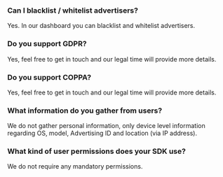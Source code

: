 ### **Can I blacklist / whitelist advertisers?**
Yes. In our dashboard you can blacklist and whitelist advertisers.

### **Do you support GDPR?**
Yes, feel free to get in touch and our legal time will provide more details.

### **Do you support COPPA?**
Yes, feel free to get in touch and our legal time will provide more details.

### **What information do you gather from users?**
We do not gather personal information, only device level information regarding OS, model, Advertising ID and location (via IP address).

### **What kind of user permissions does your SDK use?**
We do not require any mandatory permissions.
